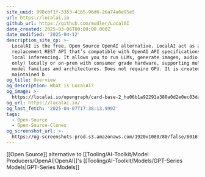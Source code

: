 ```yaml
---
site_uuid: 998cbf1f-3353-4165-96d6-26a74a6e95e5
url: https://localai.io
github_url: https://github.com/mudler/LocalAI
date_created: 2025-03-06T00:00:00.000Z
date_modified: '2025-04-12'
description_site_cp: >-
  LocalAI is the free, Open Source OpenAI alternative. LocalAI act as a drop-in
  replacement REST API that’s compatible with OpenAI API specifications for
  local inferencing. It allows you to run LLMs, generate images, audio (and not
  only) locally or on-prem with consumer grade hardware, supporting multiple
  model families and architectures. Does not require GPU. It is created and
  maintained b
og_title: Overview
og_description: What is LocalAI?
og_image: >-
  https://localai.io/opengraph/card-base-2_hu06b1a92291a380a0d2e0ec03dab66b2f_17642_filter_17899512169034548648.png
og_url: https://localai.io/
og_last_fetch: '2025-04-07T17:38:13.999Z'
tags:
  - Open-Source
  - Open-Source-Clones
og_screenshot_url: >-
  https://og-screenshots-prod.s3.amazonaws.com/1920x1080/80/false/8016f37324331ce3555c783ab3284f6ab19bbefc9e9418733e5fae72ca15a24c.jpeg
---
```














[[Open Source]] alternative to [[Tooling/AI-Toolkit/Model Producers/OpenAI|OpenAI]]'s [[Tooling/AI-Toolkit/Models/GPT-Series Models|GPT-Series Models]]



